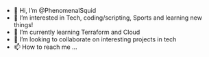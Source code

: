 - 👋 Hi, I’m @PhenomenalSquid
- 👀 I’m interested in Tech, coding/scripting, Sports and learning new things!
- 🌱 I’m currently learning Terraform and Cloud
- 💞️ I’m looking to collaborate on interesting projects in tech
- 📫 How to reach me ...

<!---
PhenomenalSquid/PhenomenalSquid is a ✨ special ✨ repository because its `README.md` (this file) appears on your GitHub profile.
You can click the Preview link to take a look at your changes.
--->

